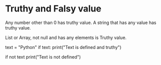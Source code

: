 # Truthy and Falsy value
Any number other than 0 has truthy value.
A string that has any value has truthy value.

List or Array, not null and has any elements is Truthy value.

text = "Python"
if text:
  print("Text is defined and truthy")

if not text
  print("Text is not defined")


